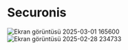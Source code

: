 # Securonis
![Ekran görüntüsü 2025-03-01 165600](https://github.com/user-attachments/assets/ad651ce9-32a1-4a7d-870f-65e239554ff3)
![Ekran görüntüsü 2025-02-28 234733](https://github.com/user-attachments/assets/a99fe3ca-479b-4322-bc51-02a53c47855d)
